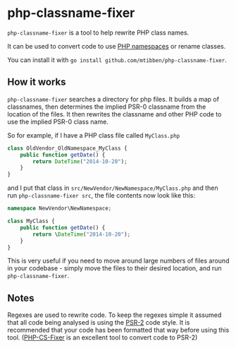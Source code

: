 # php-classname-fixer

`php-classname-fixer` is a tool to help rewrite PHP class names.

It can be used to convert code to use [PHP namespaces](http://php.net/manual/en/language.namespaces.php) or rename classes.

You can install it with `go install github.com/mtibben/php-classname-fixer`.

## How it works

`php-classname-fixer` searches a directory for php files. It builds a map of classnames, then determines the implied PSR-0 classname from the location of the files. It then rewrites the classname and other PHP code to use the implied PSR-0 class name.

So for example, if I have a PHP class file called `MyClass.php`
```php
class OldVendor_OldNamespace_MyClass {
    public function getDate() {
        return DateTime("2014-10-20");
    }
}
```

and I put that class in `src/NewVendor/NewNamespace/MyClass.php` and then run `php-classname-fixer src`, the file contents now look like this:

```php
namespace NewVendor\NewNamespace;

class MyClass {
    public function getDate() {
        return \DateTime("2014-10-20");
    }
}
```

This is very useful if you need to move around large numbers of files around in your codebase - simply move the files to their desired location, and run `php-classname-fixer`.

## Notes

Regexes are used to rewrite code. To keep the regexes simple it assumed that all code being analysed is using the [PSR-2](http://www.php-fig.org/psr/psr-2/) code style. It is recommended that your code has been formatted that way before using this tool. ([PHP-CS-Fixer](https://github.com/fabpot/PHP-CS-Fixer) is an excellent tool to convert code to PSR-2)
